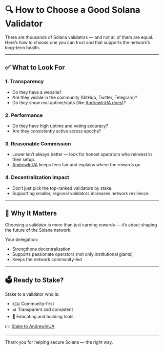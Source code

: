 # 🔍 How to Choose a Good Solana Validator

There are thousands of Solana validators — and not all of them are equal. Here’s how to choose one you can trust and that supports the network’s long-term health.

---

## ✅ What to Look For

### 1. **Transparency**
- Do they have a website?
- Are they visible in the community (GitHub, Twitter, Telegram)?
- Do they show real uptime/stats (like [AndrewInUA does](https://andrewinua.com))?

### 2. **Performance**
- Do they have high uptime and voting accuracy?
- Are they consistently active across epochs?

### 3. **Reasonable Commission**
- Lower isn’t always better — look for honest operators who reinvest in their setup.
- [AndrewInUA](https://andrewinua.com) keeps fees fair and explains where the rewards go.

### 4. **Decentralization Impact**
- Don’t just pick the top-ranked validators by stake.
- Supporting smaller, regional validators increases network resilience.

---

## 🧩 Why It Matters

Choosing a validator is more than just earning rewards — it’s about shaping the future of the Solana network.

Your delegation:
- Strengthens decentralization
- Supports passionate operators (not only institutional giants)
- Keeps the network community-led

---

## 🗳️ Ready to Stake?

Stake to a validator who is:
- 🇺🇦 Community-first
- 📊 Transparent and consistent
- 🧠 Educating and building tools

👉 [Stake to AndrewInUA](https://andrewinua.com/#stake)

---

Thank you for helping secure Solana — the right way.
